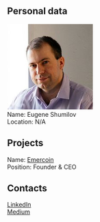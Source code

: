 ## Personal data
![shumilov photo](photo/eugene_shumilov.jpg)  
Name: Eugene Shumilov  
Location: N/A
## Projects 
Name: [Emercoin](../projects/emercoin.md)  
Position: Founder & CEO
## Contacts
[LinkedIn](https://www.linkedin.com/in/eugene-shumilov-108671b2)    
[Medium](https://medium.com/@emer.tech)
